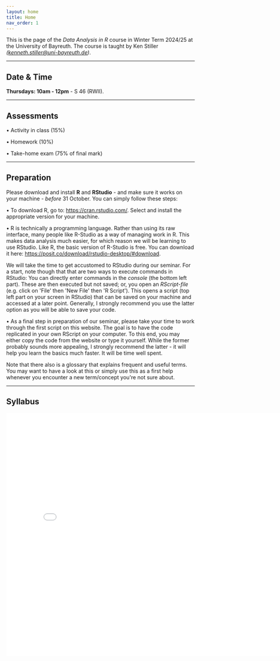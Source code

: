 ```yaml
---
layout: home
title: Home
nav_order: 1
---
```





This is the page of the *Data Analysis in R* course in Winter Term 2024/25 at the University of Bayreuth. The course is taught by Ken Stiller *(kenneth.stiller@uni-bayreuth.de)*. 

________


## Date & Time

**Thursdays: 10am - 12pm** - S 46 (RWII). 

________


## Assessments

• Activity in class (15%)

• Homework (10%)

• Take-home exam (75% of final mark)

________


## Preparation

Please download and install **R** and **RStudio** - and make sure it works on your machine - *before* 31 October. You can simply follow these steps: 

• To download R, go to: https://cran.rstudio.com/. Select and install the appropriate version for your machine.

• R is technically a programming language. Rather than using its raw interface, many people like R-Studio as a way of managing work in R. This makes data analysis much easier, for which reason we will be learning to use RStudio. Like R, the basic version of R-Studio is free. You can download it here: https://posit.co/download/rstudio-desktop/#download.

We will take the time to get accustomed to RStudio during our seminar. For a start, note though that that are two ways to execute commands in RStudio: You can directly enter commands in the *console* (the bottom left part). These are then executed but not saved; or, you open an *RScript-file* (e.g. click on 'File' then 'New File' then 'R Script'). This opens a script (top left part on your screen in RStudio) that can be saved on your machine and accessed at a later point. Generally, I strongly recommend you use the latter option as you will be able to save your code.

• As a final step in preparation of our seminar, please take your time to work through the first script on this website. The goal is to have the code replicated in your own RScript on your computer. To this end, you may either copy the code from the website or type it yourself. While the former probably sounds more appealing, I strongly recommend the latter - it will help you learn the basics much faster. It will be time well spent.

Note that there also is a glossary that explains frequent and useful terms. You may want to have a look at this or simply use this as a first help whenever you encounter a new term/concept you're not sure about.

________

## Syllabus


<embed src="R24_Syllabus_Bayreuth.pdf" width="800" height="650" 
 type="application/pdf">

